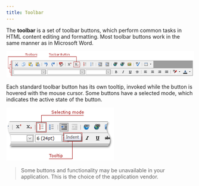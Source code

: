 ```yaml
---
title: Toolbar
---
```

The **toolbar** is a set of toolbar buttons, which perform common tasks in HTML content editing and formatting. Most toolbar buttons work in the same manner as in Microsoft Word.

![ASPxHtmlEditor-Toolbars](../../../images/Img7357.png)

Each standard toolbar button has its own tooltip, invoked while the button is hovered with the mouse cursor. Some buttons have a selected mode, which indicates the active state of the button.

![ASPxHtmlEditor-toolbarbuttonhovering](../../../images/Img7359.png)

> Some buttons and functionality may be unavailable in your application. This is the choice of the application vendor.